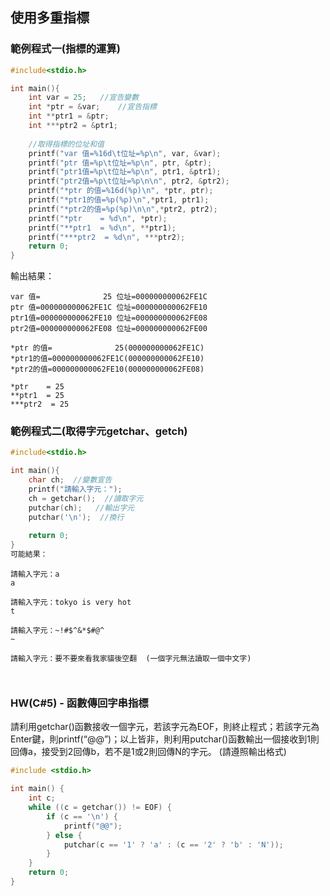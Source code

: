 ## 使用多重指標

### 範例程式一(指標的運算)
```c
#include<stdio.h>

int main(){
	int var = 25;	//宣告變數 
	int *ptr = &var;	//宣告指標 
	int **ptr1 = &ptr;
	int ***ptr2 = &ptr1;
	
	//取得指標的位址和值
	printf("var 值=%16d\t位址=%p\n", var, &var);
	printf("ptr 值=%p\t位址=%p\n", ptr, &ptr); 
	printf("ptr1值=%p\t位址=%p\n", ptr1, &ptr1); 
	printf("ptr2值=%p\t位址=%p\n\n", ptr2, &ptr2); 
	printf("*ptr 的值=%16d(%p)\n", *ptr, ptr); 	
	printf("*ptr1的值=%p(%p)\n",*ptr1, ptr1);
	printf("*ptr2的值=%p(%p)\n\n",*ptr2, ptr2);
	printf("*ptr    = %d\n", *ptr);
	printf("**ptr1  = %d\n", **ptr1);
	printf("***ptr2  = %d\n", ***ptr2);
	return 0;
} 
```
輸出結果：
```
var 值=              25 位址=000000000062FE1C
ptr 值=000000000062FE1C 位址=000000000062FE10
ptr1值=000000000062FE10 位址=000000000062FE08
ptr2值=000000000062FE08 位址=000000000062FE00

*ptr 的值=              25(000000000062FE1C)
*ptr1的值=000000000062FE1C(000000000062FE10)
*ptr2的值=000000000062FE10(000000000062FE08)

*ptr    = 25
**ptr1  = 25
***ptr2  = 25

```

### 範例程式二(取得字元getchar、getch)

```c
#include<stdio.h>

int main(){
	char ch;  //變數宣告 
	printf("請輸入字元：");
	ch = getchar();  //讀取字元 
	putchar(ch);   //輸出字元 
	putchar('\n');  //換行
	 
	return 0;
}
可能結果：
```

 
```
請輸入字元：a
a

請輸入字元：tokyo is very hot
t

請輸入字元：~!#$^&*$#@^
~

請輸入字元：要不要來看我家貓後空翻  (一個字元無法讀取一個中文字)
```

```c

```

```

```
### HW(C#5) - 函數傳回字串指標
請利用getchar()函數接收一個字元，若該字元為EOF，則終止程式；若該字元為Enter鍵，則printf(“@@”)；以上皆非，則利用putchar()函數輸出一個接收到1則回傳a，接受到2回傳b，若不是1或2則回傳N的字元。
(請遵照輸出格式)
```c
#include <stdio.h>

int main() {
    int c;
    while ((c = getchar()) != EOF) {
        if (c == '\n') {
            printf("@@");
        } else {
            putchar(c == '1' ? 'a' : (c == '2' ? 'b' : 'N'));
        }
    }
    return 0;
}
```

